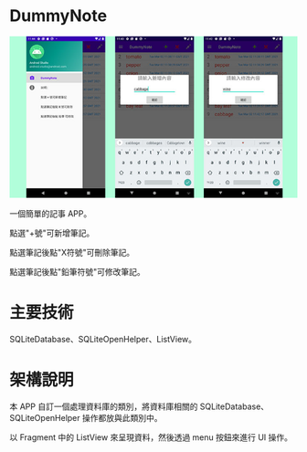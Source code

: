 # DummyNote

![image](https://github.com/Lucien-Hsu/DummyNote/blob/master/DummyNote.jpg?raw=true)

一個簡單的記事 APP。

點選"+號"可新增筆記。

點選筆記後點"X符號"可刪除筆記。

點選筆記後點"鉛筆符號"可修改筆記。
# 主要技術
SQLiteDatabase、SQLiteOpenHelper、ListView。

# 架構說明
本 APP 自訂一個處理資料庫的類別，將資料庫相關的 SQLiteDatabase、SQLiteOpenHelper 操作都放與此類別中。

以 Fragment 中的 ListView 來呈現資料，然後透過 menu 按鈕來進行 UI 操作。

